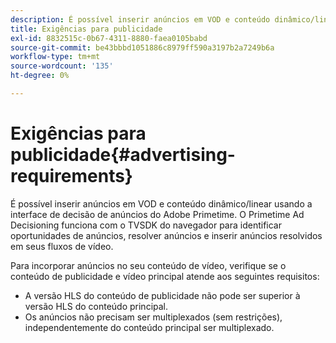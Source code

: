 ```yaml
---
description: É possível inserir anúncios em VOD e conteúdo dinâmico/linear usando a interface de decisão de anúncios do Adobe Primetime. O Primetime Ad Decisioning funciona com o TVSDK do navegador para identificar oportunidades de anúncios, resolver anúncios e inserir anúncios resolvidos em seus fluxos de vídeo.
title: Exigências para publicidade
exl-id: 8832515c-0b67-4311-8880-faea0105babd
source-git-commit: be43bbbd1051886c8979ff590a3197b2a7249b6a
workflow-type: tm+mt
source-wordcount: '135'
ht-degree: 0%

---
```


# Exigências para publicidade{#advertising-requirements}

É possível inserir anúncios em VOD e conteúdo dinâmico/linear usando a interface de decisão de anúncios do Adobe Primetime. O Primetime Ad Decisioning funciona com o TVSDK do navegador para identificar oportunidades de anúncios, resolver anúncios e inserir anúncios resolvidos em seus fluxos de vídeo.

Para incorporar anúncios no seu conteúdo de vídeo, verifique se o conteúdo de publicidade e vídeo principal atende aos seguintes requisitos:

* A versão HLS do conteúdo de publicidade não pode ser superior à versão HLS do conteúdo principal.
* Os anúncios não precisam ser multiplexados (sem restrições), independentemente do conteúdo principal ser multiplexado.
